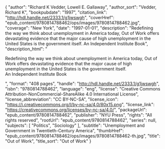 {
  "author": "Richard K Vedder, Lowell E. Gallaway",
  "author_sort": "Vedder, Richard K",
  "bookpubdate": "1997",
  "citation_link": "http://hdl.handle.net/2333.1/g1jwswgh",
  "coverHref": "epub_content/9780814788462/ops/images/9780814788462.jpg",
  "coverage": "New York",
  "date": "1997-01-01",
  "description": "Redefining the way we think about unemployment in America today, Out of Work offers devastating evidence that the major cause of high unemployment in the United States is the government itself. An Independent Institute Book",
  "description_html": "<p>Redefining the way we think about unemployment in America today, Out of Work offers devastating evidence that the major cause of high unemployment in the United States is the government itself.<br> An Independent Institute Book</p>",
  "format": "408 pages",
  "handle": "http://hdl.handle.net/2333.1/g1jwswgh",
  "isbn": "9780814788462",
  "language": "eng",
  "license": "Creative Commons Attribution-NonCommercial-ShareAlike 4.0 International License",
  "license_abbreviation": "CC BY-NC-SA",
  "license_icon": "https://i.creativecommons.org/l/by-nc-sa/4.0/80x15.png",
  "license_link": "https://creativecommons.org/licenses/by-nc-sa/4.0/",
  "packageUrl": "epub_content/9780814788462",
  "publisher": "NYU Press",
  "rights": "All rights reserved",
  "rootUrl": "epub_content/9780814788462",
  "series": null,
  "subjects": [
    "Politics",
    "Sociology"
  ],
  "subtitle": "Unemployment and Government in Twentieth-Century America",
  "thumbHref": "epub_content/9780814788462/ops/images/9780814788462-th.jpg",
  "title": "Out of Work",
  "title_sort": "Out of Work"
}
